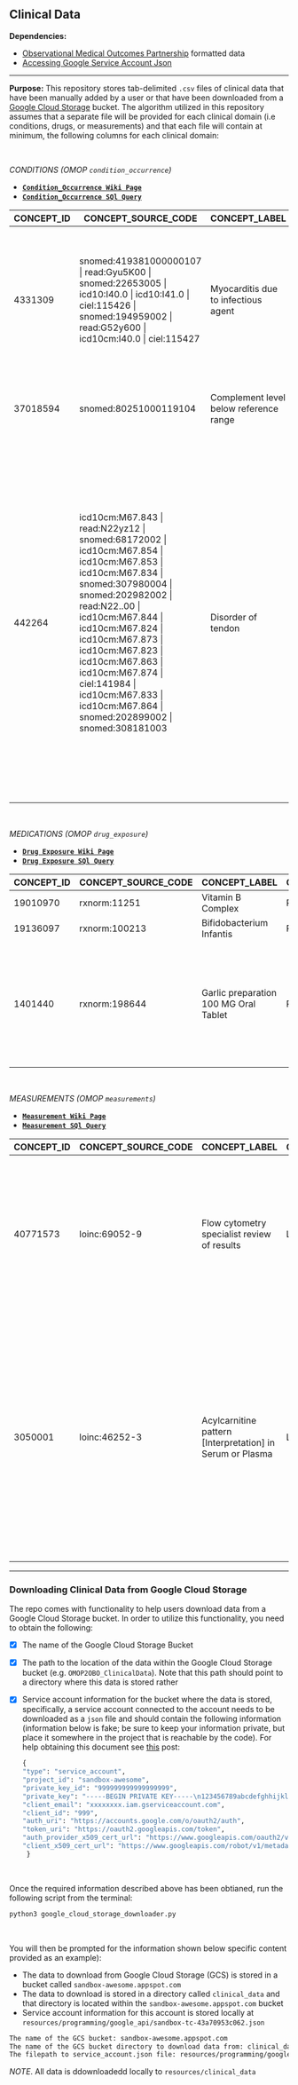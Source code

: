 
## Clinical Data

**Dependencies:**  
- [Observational Medical Outcomes Partnership](https://www.ohdsi.org/data-standardization/the-common-data-model/) formatted data  
- [Accessing Google Service Account Json](https://stackoverflow.com/questions/46287267/how-can-i-get-the-file-service-account-json-for-google-translate-api)  

***

**Purpose:** This repository stores tab-delimited `.csv` files of clinical data that have been manually added by a user or that have been downloaded from a [Google Cloud Storage](https://cloud.google.com/storage) bucket. The algorithm utilized in this repository assumes that a separate file will be provided for each clinical domain (i.e conditions, drugs, or measurements) and that each file will contain at minimum, the following columns for each clinical domain:  
 
<br>

 _CONDITIONS (OMOP `condition_occurrence`)_  
   - **[`Condition_Occurrence Wiki Page`](https://github.com/callahantiff/OMOP2OBO/wiki/Conditions)**  
  - **[`Condition_Occurrence SQl Query`](https://gist.github.com/callahantiff/7b84c1bc063ad162bf5bdf5e578d402f/raw/2c002478192ba376b608bbcb638ce5960a4338a7/OMOPConcepts_ConditionOccurrence.sql)** 
 
CONCEPT_ID | CONCEPT_SOURCE_CODE | CONCEPT_LABEL | CONCEPT_SOURCE_LABEL | CONCEPT_VOCAB | CONCEPT_VOCAB_VERSION | CONCEPT_SYNONYM | ANCESTOR_CONCEPT_ID | ANCESTOR_SOURCE_CODE | ANCESTOR_LABEL | ANCESTOR_VOCAB | ANCESTOR_VOCAB_VERSION
-- | -- | -- | -- | -- | -- | -- | -- | -- | -- | -- | --
4331309 | snomed:419381000000107 \| read:Gyu5K00 \| snomed:22653005 \| icd10:I40.0 \| icd10:I41.0 \| ciel:115426 \| snomed:194959002 \| read:G52y600 \| icd10cm:I40.0 \| ciel:115427 | Myocarditis due to infectious agent | [X]Myocarditis in other infectious and parasitic diseases classified elsewhere \| Infective myocarditis \| Infective Myocarditis \| Myocarditis due to Infectious Agent \| Myocarditis due to infectious agent \| Septic myocarditis NOS \| Myocarditis in bacterial diseases classified elsewhere | Read \| ICD10 \| CIEL \| SNOMED \| ICD10CM | NHS READV2 21.0.0 20160401000001 + DATAMIGRATION_25.0.0_20180403000001 \| 2016 Release \| ICD10CM FY2018 code descriptions \| Openmrs 1.11.0 20150227 \| SnomedCT Release 20180131 | Myocarditis due to infectious agent \| Infective myocarditis \| Myocarditis due to infectious agent (disorder) | 4027384 \| 4027255 \| 4178818 | snomed:128139000 \| snomed:128599005 \| snomed:251052000 | Arthropod-borne disease \| Inflammatory disorder of mediastinum \| Finding by site | MedDRA \| SNOMED | MedDRA version 19.1 \| SnomedCT Release 20180131
37018594 | snomed:80251000119104 | Complement level below reference range | Complement level below reference range | SNOMED | SnomedCT Release 20180131 | Complement level below reference range \| Complement level below reference range (finding) | 36402192 \| 36313966 \| 36303153 | meddra:10061253 \| snomed:404684003 \| meddra:10027428 | Evaluation finding \| Metabolic disorders NEC \| Measurement finding below reference range | MedDRA \| SNOMED | MedDRA version 19.1 \| SnomedCT Release 20180131
442264 | icd10cm:M67.843 \| read:N22yz12 \| snomed:68172002 \| icd10cm:M67.854 \| icd10cm:M67.853 \| icd10cm:M67.834 \| snomed:307980004 \| snomed:202982002 \| read:N22..00 \| icd10cm:M67.844 \| icd10cm:M67.824 \| icd10cm:M67.873 \| icd10cm:M67.823 \| icd10cm:M67.863 \| icd10cm:M67.874 \| ciel:141984 \| icd10cm:M67.833 \| icd10cm:M67.864 \| snomed:202899002 \| snomed:308181003 | Disorder of tendon | Other specified disorders of tendon, right hand \| Other specified disorders of tendon, right elbow \| Other specified disorders of tendon, left hip \| Other specified disorders of tendon, right hip \| Other specified disorders of tendon, left ankle and foot \| Other disorders of the synovium, tendon and bursa \| Other specified disorders of tendon, right wrist \| Other tendon disorder NOS \| Other specified disorders of tendon, left elbow \| Other specified disorders of tendon, right ankle and foot \| Disorder of tendon \| Other specified disorders of tendon, right knee \| Other specified disorders of tendon, left wrist \| Tendon disorder \| Calcification of tendon NOS \| Disorder of Tendon \| Other specified disorders of tendon, left knee \| Other specified disorders of tendon, left hand | ICD10CM \| Read \| SNOMED \| CIEL | ICD10CM FY2018 code descriptions \| NHS READV2 21.0.0 20160401000001 + DATAMIGRATION_25.0.0_20180403000001 \| Openmrs 1.11.0 20150227 \| SnomedCT Release 20180131 | Disorder of tendon (disorder) \| Disorder of tendon \| Tendon disorder | 36503288 \| 36516772 \| 36303153 | meddra:10022891 \| meddra:10061253 \| snomed:123946008 | Connective tissue disorder \| Musculoskeletal finding \| Disorder of body system | MedDRA \| SNOMED | MedDRA version 19.1 \| SnomedCT Release 20180131

<br>

_MEDICATIONS (OMOP `drug_exposure`)_   
  - **[`Drug Exposure Wiki Page`](https://github.com/callahantiff/OMOP2OBO/wiki/Medications)**  
  - **[`Drug Exposure SQl Query`](https://gist.github.com/callahantiff/7b84c1bc063ad162bf5bdf5e578d402f/raw/2c002478192ba376b608bbcb638ce5960a4338a7/OMOPConcepts_DrugExposure.sql)**  

CONCEPT_ID | CONCEPT_SOURCE_CODE | CONCEPT_LABEL | CONCEPT_VOCAB | CONCEPT_VOCAB_VERSION | CONCEPT_SYNONYM | ANCESTOR_CONCEPT_ID | ANCESTOR_SOURCE_CODE | ANCESTOR_LABEL | ANCESTOR_VOCAB | ANCESTOR_VOCAB_VERSION | INGREDIENT_CONCEPT_ID | INGREDIENT_SOURCE_CODE | INGREDIENT_LABEL | INGREDIENT_VOCAB | INGREDIENT_VOCAB_VERSION | INGREDIENT_SYNONYM | INGRED_ANCESTOR_CONCEPT_ID | INGRED_ANCESTOR_SOURCE_CODE | INGRED_ANCESTOR_LABEL | INGRED_ANCESTOR_VOCAB | INGRED_ANCESTOR_VOCAB_VERSION
-- | -- | -- | -- | -- | -- | -- | -- | -- | -- | -- | -- | -- | -- | -- | -- | -- | -- | -- | -- | -- | --
19010970 | rxnorm:11251 | Vitamin B Complex | RxNorm | RxNorm Full 20180507 | Vitamin B Complex | 19010970 | rxnorm:11251 | Vitamin B Complex | RxNorm | RxNorm | 19010970 | rxnorm:11251 | Vitamin B Complex | RxNorm | RxNorm Full 20180507 | Vitamin B Complex | 19010970 | rxnorm:11251 | Vitamin B Complex | RxNorm | RxNorm Full 20180507
19136097 | rxnorm:100213 | Bifidobacterium Infantis | RxNorm | RxNorm Full 20180507 | Bifidobacterium Infantis | 19136097 | rxnorm:100213 | Bifidobacterium Infantis | RxNorm | RxNorm | 19136097 | rxnorm:100213 | Bifidobacterium Infantis | RxNorm | RxNorm Full 20180507 | Bifidobacterium Infantis | 19136097 | rxnorm:100213 | Bifidobacterium Infantis | RxNorm | RxNorm Full 20180507
1401440 | rxnorm:198644 | Garlic preparation 100 MG Oral Tablet | RxNorm | RxNorm Full 20180507 | Garlic preparation 100 MG Oral Tablet | 40047801 \| 1401500 \| 36222902 \| 36217214 \| 1401440 \| 36222903 \| 1401437 \| 36217216 | rxnorm:198644 \| rxnorm:1163938 \| rxnorm:1163937 \| rxnorm:265647 \| rxnorm:375084 \| rxnorm:331973 \| rxnorm:1151133 \| rxnorm:1151131 | Garlic preparation 100 MG \| Pill \| Oral Product \| Garlic preparation 100 MG Oral Tablet \| Garlic preparation Oral Tablet \| Garlic preparation Pill \| Garlic preparation Oral Product \| Garlic preparation | RxNorm | RxNorm | 1401437 | rxnorm:265647 | Garlic preparation | RxNorm | RxNorm Full 20180507 | Garlic preparation | 40047801 \| 36222902 \| 1401500 \| 36217214 \| 1401440 \| 1401437 \| 36222903 \| 36217216 | rxnorm:1163937 \| rxnorm:198644 \| rxnorm:265647 \| rxnorm:1163938 \| rxnorm:375084 \| rxnorm:331973 \| rxnorm:1151131 \| rxnorm:1151133 | Garlic preparation 100 MG \| Oral Product \| Pill \| Garlic preparation Oral Tablet \| Garlic preparation Oral Product \| Garlic preparation 100 MG Oral Tablet \| Garlic preparation \| Garlic preparation Pill | RxNorm | RxNorm Full 20180507

<br>

_MEASUREMENTS (OMOP `measurements`)_  
  - **[`Measurement Wiki Page`](https://github.com/callahantiff/OMOP2OBO/wiki/Laboratory-Tests)**  
  - **[`Measurement SQl Query`](https://gist.github.com/callahantiff/7b84c1bc063ad162bf5bdf5e578d402f/raw/2c002478192ba376b608bbcb638ce5960a4338a7/OMOPConcepts_Measurements.sql)**  

CONCEPT_ID | CONCEPT_SOURCE_CODE | CONCEPT_LABEL | CONCEPT_VOCAB | CONCEPT_VOCAB_VERSION | CONCEPT_SYNONYM | ANCESTOR_CONCEPT_ID | ANCESTOR_SOURCE_CODE | ANCESTOR_LABEL | ANCESTOR_VOCAB | ANCESTOR_VOCAB_VERSION | SCALE | RESULT_TYPE
-- | -- | -- | -- | -- | -- | -- | -- | -- | -- | -- | -- | --
40771573 | loinc:69052-9 | Flow cytometry specialist review of results | LOINC | LOINC 2.64 | Flow cytometry specialist review of results \| Flow cytometry specialist review \| Dynamic; Impression; Impression/interpretation of study; Impressions; Interp; Interpretation; Misc; Miscellaneous; Narrative; Other; Point in time; Random; Report; To be specified in another part of the message; Unspecified | 36208195 \| 36206173 \| 40771573 \| 45876017 | loinc:LP248770-2 \| loinc:69052-9 \| loinc:LP29693-6 \| MISC | Laboratory Categories \| Miscellaneous \| Lab terms not yet categorized \| Flow cytometry specialist review of results | LOINC | LOINC 2.64 | NAR | Normal/Low/High
3050001 | loinc:46252-3 | Acylcarnitine pattern [Interpretation] in Serum or Plasma | LOINC | LOINC 2.64 | Acylcarnitine pattern SerPl-Imp \| Acyl carnitine; Acylcarni; Chemistry; Impression; Impression/interpretation of study; Impressions; Interp; Interpretation; Nominal; Pl; Plasma; Plsm; Point in time; Random; SerP; SerPl; SerPlas; Serum; Serum or plasma; SR \| Acylcarnitine pattern [Interpretation] in Serum or Plasma | 3047123 \| 40785853 \| 40789215 \| 21496441 \| 40792372 \| 36206173 \| 36208195 \| 45876002 \| 40772935 \| 3050001 \| 45876249 \| 40783186 \| 45876033 \| 40794997 \| 40785803 \| 40796128 | loinc:43433-2 \| loinc:LP15318-6 \| loinc:CHEM \| loinc:LP31388-9 \| loinc:LP29693-6 \| loinc:PANEL.CHEM \| loinc:LP71614-9 \| loinc:LP248770-2 \| loinc:LP14482-1 \| loinc:LP32744-2 \| loinc:LP15705-4 \| loinc:46252-3 \| loinc:LP30844-2 \| loinc:PANEL \| loinc:LP14483-9 \| loinc:LP40271-6 | Acylcarnitine panel - Serum or Plasma \| Chemistry \| Order set \| Chemistry, challenge \| Acylcarnitine pattern \| Bld-Ser-Plas \| Carnitine \| Urinalysis \| Acylcarnitine \| Lipids \| Acylcarnitine pattern [Interpretation] in Serum or Plasma \| Acylcarnitine pattern \| Carnitine esters \| Laboratory Categories \| Chemistry order set \| Lab terms not yet categorized | LOINC | LOINC 2.64 | NOM | Normal/Low/High

***  


### Downloading Clinical Data from Google Cloud Storage  
The repo comes with functionality to help users download data from a Google Cloud Storage bucket. In order to utilize this functionality, you need to obtain the following:  
- [x] The name of the Google Cloud Storage Bucket  
- [x] The path to the location of the data within the Google Cloud Storage bucket (e.g. `OMOP2OBO_ClinicalData`). Note that this path should point to a directory where this data is stored rather 
- [x] Service account information for the bucket where the data is stored, specifically, a service account connected to the account needs to be downloaded as a `json` file and should contain the following information (information below is fake; be sure to keep your information private, but place it somewhere in the project that is reachable by the code). For help obtaining this document see [this](https://stackoverflow.com/questions/46287267/how-can-i-get-the-file-service-account-json-for-google-translate-api) post:  

  ```python
  {
  "type": "service_account",
  "project_id": "sandbox-awesome",
  "private_key_id": "999999999999999999",
  "private_key": "-----BEGIN PRIVATE KEY-----\n123456789abcdefghhijklmnopqrstuvwxyz123456789\n-----END PRIVATE KEY-----\n",
  "client_email": "xxxxxxxx.iam.gserviceaccount.com",
  "client_id": "999",
  "auth_uri": "https://accounts.google.com/o/oauth2/auth",
  "token_uri": "https://oauth2.googleapis.com/token",
  "auth_provider_x509_cert_url": "https://www.googleapis.com/oauth2/v1/certs",
  "client_x509_cert_url": "https://www.googleapis.com/robot/v1/metadata/x999/xxxxxxxx.iam.gserviceaccount.com"
   }
  ```
 
 <br>

Once the required information described above has been obtianed, run the following script from the terminal:  
   
```bash
python3 google_cloud_storage_downloader.py 
``` 
   
<br>

You will then be prompted for the information shown below specific content provided as an example):  
- The data to download from Google Cloud Storage (GCS) is stored in a bucket called `sandbox-awesome.appspot.com`  
- The data to download is stored in a directory called `clinical_data` and that directory is located within the `sandbox-awesome.appspot.com` bucket   
- Service account information for this account is stored locally at `resources/programming/google_api/sandbox-tc-43a70953c062.json`
  
```bash
The name of the GCS bucket: sandbox-awesome.appspot.com
The name of the GCS bucket directory to download data from: clinical_data
The filepath to service_account.json file: resources/programming/google_api/sandbox-awesome-99999999.json
 ```
 
_NOTE_. All data is ddownloadedd locally to `resources/clinical_data`
